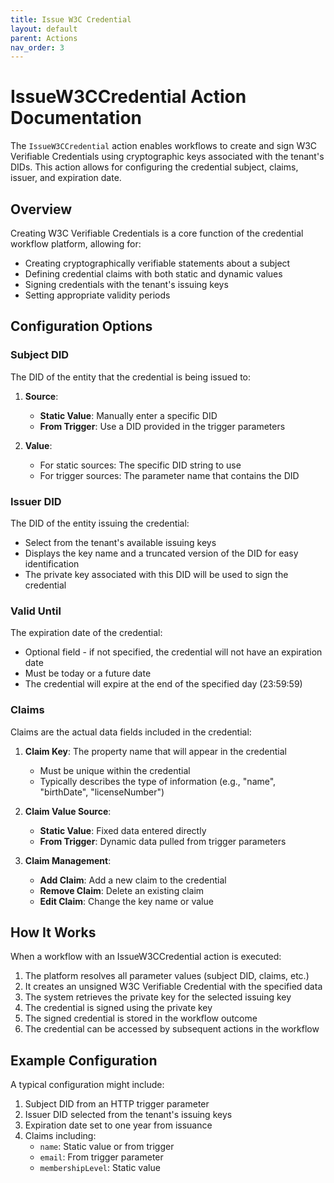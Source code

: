 ```yaml
---
title: Issue W3C Credential
layout: default
parent: Actions
nav_order: 3
---
```


# IssueW3CCredential Action Documentation

The `IssueW3CCredential` action enables workflows to create and sign W3C Verifiable Credentials using cryptographic keys associated with the tenant's DIDs. This action allows for configuring the credential subject, claims, issuer, and expiration date.

## Overview

Creating W3C Verifiable Credentials is a core function of the credential workflow platform, allowing for:

- Creating cryptographically verifiable statements about a subject
- Defining credential claims with both static and dynamic values
- Signing credentials with the tenant's issuing keys
- Setting appropriate validity periods

## Configuration Options

### Subject DID

The DID of the entity that the credential is being issued to:

1. **Source**: 
   - **Static Value**: Manually enter a specific DID
   - **From Trigger**: Use a DID provided in the trigger parameters

2. **Value**: 
   - For static sources: The specific DID string to use
   - For trigger sources: The parameter name that contains the DID

### Issuer DID

The DID of the entity issuing the credential:

- Select from the tenant's available issuing keys
- Displays the key name and a truncated version of the DID for easy identification
- The private key associated with this DID will be used to sign the credential

### Valid Until

The expiration date of the credential:

- Optional field - if not specified, the credential will not have an expiration date
- Must be today or a future date
- The credential will expire at the end of the specified day (23:59:59)

### Claims

Claims are the actual data fields included in the credential:

1. **Claim Key**: The property name that will appear in the credential
   - Must be unique within the credential
   - Typically describes the type of information (e.g., "name", "birthDate", "licenseNumber")

2. **Claim Value Source**:
   - **Static Value**: Fixed data entered directly
   - **From Trigger**: Dynamic data pulled from trigger parameters

3. **Claim Management**:
   - **Add Claim**: Add a new claim to the credential
   - **Remove Claim**: Delete an existing claim
   - **Edit Claim**: Change the key name or value

## How It Works

When a workflow with an IssueW3CCredential action is executed:

1. The platform resolves all parameter values (subject DID, claims, etc.)
2. It creates an unsigned W3C Verifiable Credential with the specified data
3. The system retrieves the private key for the selected issuing key
4. The credential is signed using the private key
5. The signed credential is stored in the workflow outcome
6. The credential can be accessed by subsequent actions in the workflow

## Example Configuration

A typical configuration might include:

1. Subject DID from an HTTP trigger parameter
2. Issuer DID selected from the tenant's issuing keys
3. Expiration date set to one year from issuance
4. Claims including:
   - `name`: Static value or from trigger
   - `email`: From trigger parameter
   - `membershipLevel`: Static value